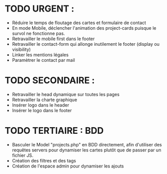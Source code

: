 # TODO URGENT : 

* Réduire le temps de floutage des cartes et formulaire de contact
* En mode Mobile, déclencher l'animation des project-cards puisque le survol ne fonctionne pas.
* Retravailler le mobile first dans le footer
* Retravailler le contact-form qui allonge inutilement le footer (display ou visibility)
* Linker les mentions légales
* Paramètrer le contact par mail


# TODO SECONDAIRE : 

* Retravailler le head dynamique sur toutes les pages
* Retravailler la charte graphique
* Insérer logo dans le header
* Insérer le logo dans le footer


# TODO TERTIAIRE : BDD

* Basculer le Model "projects.php" en BDD directement, afin d'utiliser des requêtes servers pour dynamiser les cartes plutôt que de passer par un fichier JS.
* Création des filtres et des tags
* Création de l'espace admin pour dynamiser les ajouts

